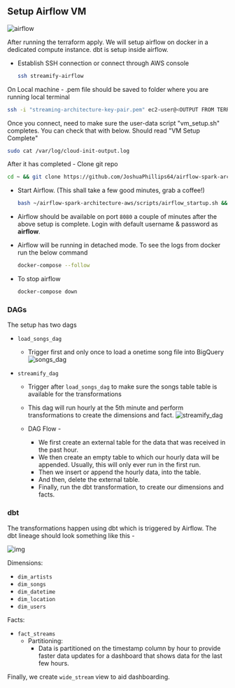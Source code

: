 ## Setup Airflow VM

![airflow](../images/airflow.jpg)

After running the terraform apply. We will setup airflow on docker in a dedicated compute instance. dbt is setup inside airflow.

- Establish SSH connection or connect through AWS console 

  ```bash
  ssh streamify-airflow
  ```

On Local machine - .pem file should be saved to folder where you are running local terminal
  ```bash
  ssh -i "streaming-architecture-key-pair.pem" ec2-user@<OUTPUT FROM TERRAFORM>
  ```

Once you connect, need to make sure the user-data script "vm_setup.sh" completes. You can check that with below. Should read "VM Setup Complete"
    
  ```bash
  sudo cat /var/log/cloud-init-output.log
  ```

After it has completed - Clone git repo

  ```bash
  cd ~ && git clone https://github.com/JoshuaPhillips64/airflow-spark-architecture-aws.git
  ```

- Start Airflow. (This shall take a few good minutes, grab a coffee!)

  ```bash
  bash ~/airflow-spark-architecture-aws/scripts/airflow_startup.sh && cd ~/airflow-spark-architecture-aws/airflow
  ```

- Airflow should be available on port `8080` a couple of minutes after the above setup is complete. Login with default username & password as **airflow**.

- Airflow will be running in detached mode. To see the logs from docker run the below command

  ```bash
  docker-compose --follow
  ```

- To stop airflow

  ```bash
  docker-compose down
  ```

### DAGs

The setup has two dags
- `load_songs_dag`
  - Trigger first and only once to load a onetime song file into BigQuery
![songs_dag](../images/songs_dag.png)

- `streamify_dag`
  - Trigger after `load_songs_dag` to make sure the songs table table is available for the transformations
  - This dag will run hourly at the 5th minute and perform transformations to create the dimensions and fact.
![streamify_dag](../images/streamify_dag.png)

  - DAG Flow -
    - We first create an external table for the data that was received in the past hour.
    - We then create an empty table to which our hourly data will be appended. Usually, this will only ever run in the first run.
    - Then we insert or append the hourly data, into the table.
    - And then, delete the external table.
    - Finally, run the dbt transformation, to create our dimensions and facts.

### dbt

The transformations happen using dbt which is triggered by Airflow. The dbt lineage should look something like this -

![img](../images/dbt.png)

Dimensions:
- `dim_artists`
- `dim_songs`
- `dim_datetime`
- `dim_location`
- `dim_users`

Facts:
- `fact_streams`
  - Partitioning:
    - Data is partitioned on the timestamp column by hour to provide faster data updates for a dashboard that shows data for the last few hours.

Finally, we create `wide_stream` view to aid dashboarding.